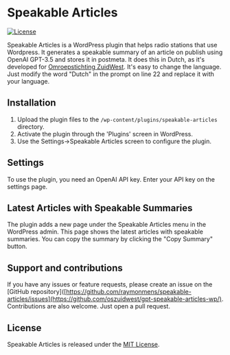# Speakable Articles

[![License](https://img.shields.io/github/license/oszuidwest/gpt-speakable-articles-wp)]([https://github.com/oszuidwest/gpt-speakable-articles-wp/blob/main/LICENSE](https://img.shields.io/github/license/oszuidwest/gpt-speakable-articles-wp))

Speakable Articles is a WordPress plugin that helps radio stations that use Wordpress. It generates a speakable summary of an article on publish using OpenAI GPT-3.5 and stores it in postmeta. It does this in Dutch, as it's developed for [Omroepstichting ZuidWest](https://www.zuidwestfm.nl). It's easy to change the language. Just modify the word "Dutch" in the prompt on line 22 and replace it with your language.

## Installation
1. Upload the plugin files to the `/wp-content/plugins/speakable-articles` directory.
2. Activate the plugin through the 'Plugins' screen in WordPress.
3. Use the Settings->Speakable Articles screen to configure the plugin.

## Settings
To use the plugin, you need an OpenAI API key. Enter your API key on the settings page.

## Latest Articles with Speakable Summaries
The plugin adds a new page under the Speakable Articles menu in the WordPress admin. This page shows the latest articles with speakable summaries. You can copy the summary by clicking the "Copy Summary" button.

## Support and contributions
If you have any issues or feature requests, please create an issue on the [GitHub repository]([https://github.com/raymonmens/speakable-articles/issues](https://github.com/oszuidwest/gpt-speakable-articles-wp/). Contributions are also welcome. Just open a pull request.

## License
Speakable Articles is released under the [MIT License](https://github.com/oszuidwest/gpt-speakable-articles-wp/blob/main/LICENSE).
